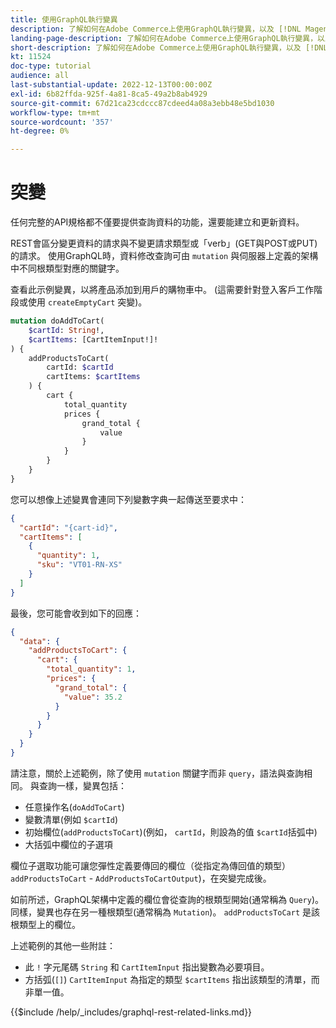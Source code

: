 ```yaml
---
title: 使用GraphQL執行變異
description: 了解如何在Adobe Commerce上使用GraphQL執行變異，以及 [!DNL Magento Open Source]. 使用POST呼叫執行第一個變異。
landing-page-description: 了解如何在Adobe Commerce上使用GraphQL執行變異，以及 [!DNL Magento Open Source]. 使用POST呼叫執行第一個變異。
short-description: 了解如何在Adobe Commerce上使用GraphQL執行變異，以及 [!DNL Magento Open Source]. 使用POST呼叫執行第一個變異。
kt: 11524
doc-type: tutorial
audience: all
last-substantial-update: 2022-12-13T00:00:00Z
exl-id: 6b82ffda-925f-4a81-8ca5-49a2b8ab4929
source-git-commit: 67d21ca23cdccc87cdeed4a08a3ebb48e5bd1030
workflow-type: tm+mt
source-wordcount: '357'
ht-degree: 0%

---
```


# 突變

任何完整的API規格都不僅要提供查詢資料的功能，還要能建立和更新資料。

REST會區分變更資料的請求與不變更請求類型或「verb」(GET與POST或PUT)的請求。
使用GraphQL時，資料修改查詢可由 `mutation` 與伺服器上定義的架構中不同根類型對應的關鍵字。

查看此示例變異，以將產品添加到用戶的購物車中。 (這需要針對登入客戶工作階段或使用 `createEmptyCart` 突變)。

```graphql
mutation doAddToCart(
    $cartId: String!,
    $cartItems: [CartItemInput!]!
) {
    addProductsToCart(
        cartId: $cartId
        cartItems: $cartItems
    ) {
        cart {
            total_quantity
            prices {
                grand_total {
                    value
                }
            }
        }
    }
}
```

您可以想像上述變異會連同下列變數字典一起傳送至要求中：

```json
{
  "cartId": "{cart-id}",
  "cartItems": [
    {
      "quantity": 1,
      "sku": "VT01-RN-XS"
    }
  ]
}
```

最後，您可能會收到如下的回應：

```json
{
  "data": {
    "addProductsToCart": {
      "cart": {
        "total_quantity": 1,
        "prices": {
          "grand_total": {
            "value": 35.2
          }
        }
      }
    }
  }
}
```

請注意，關於上述範例，除了使用 `mutation` 關鍵字而非 `query`，語法與查詢相同。 與查詢一樣，變異包括：

* 任意操作名(`doAddToCart`)
* 變數清單(例如 `$cartId`)
* 初始欄位(`addProductsToCart`)(例如， `cartId`，則設為的值 `$cartId`括弧中)
* 大括弧中欄位的子選項

欄位子選取功能可讓您彈性定義要傳回的欄位（從指定為傳回值的類型） `addProductsToCart` - `AddProductsToCartOutput`)，在突變完成後。

如前所述，GraphQL架構中定義的欄位會從查詢的根類型開始(通常稱為 `Query`)。 同樣，變異也存在另一種根類型(通常稱為 `Mutation`)。 `addProductsToCart` 是該根類型上的欄位。

上述範例的其他一些附註：

* 此 `!` 字元尾碼 `String` 和 `CartItemInput` 指出變數為必要項目。
* 方括弧(`[]`) `CartItemInput` 為指定的類型 `$cartItems` 指出該類型的清單，而非單一值。

{{$include /help/_includes/graphql-rest-related-links.md}}
